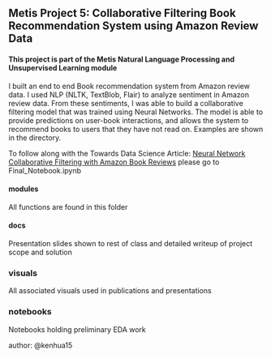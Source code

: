 ## Metis Project 5: Collaborative Filtering Book Recommendation System using Amazon Review Data

#### This project is part of the Metis Natural Language Processing and Unsupervised Learning module

I built an end to end Book recommendation system from Amazon review data. I used NLP (NLTK, TextBlob, Flair) to analyze sentiment in Amazon review data. From these sentiments, I was able to build a collaborative filtering model that was trained using Neural Networks. The model is able to provide predictions on user-book interactions, and allows the system to recommend books to users that they have not read on. Examples are shown in the directory.

To follow along with the Towards Data Science Article: [Neural Network Collaborative Filtering with Amazon Book Reviews](https://towardsdatascience.com/neural-network-collaborative-filtering-with-amazon-book-reviews-c50a919a84a7) please go to Final_Notebook.ipynb

#### modules

All functions are found in this folder

#### docs

Presentation slides shown to rest of class and detailed writeup of project scope and solution

### visuals

All associated visuals used in publications and presentations

### notebooks

Notebooks holding preliminary EDA work

author: @kenhua15
